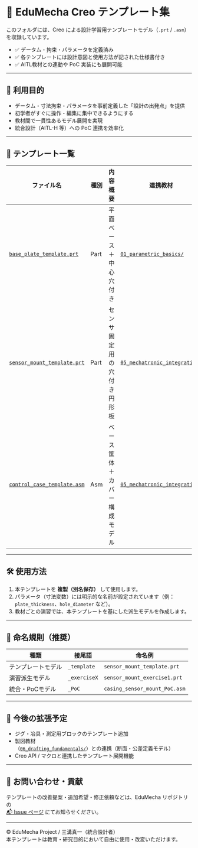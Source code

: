 # 🧰 EduMecha Creo テンプレート集

このフォルダには、Creo による設計学習用テンプレートモデル（`.prt` / `.asm`）を収録しています。

- ✅ データム・拘束・パラメータを定義済み
- ✅ 各テンプレートには設計意図と使用方法が記された仕様書付き
- ✅ AITL教材との連動や PoC 実装にも展開可能

---

## 📌 利用目的

- データム・寸法拘束・パラメータを事前定義した「設計の出発点」を提供  
- 初学者がすぐに操作・編集に集中できるようにする  
- 教材間で一貫性あるモデル展開を実現  
- 統合設計（AITL-H 等）への PoC 連携を効率化  

---

## 📂 テンプレート一覧

| ファイル名                       | 種別 | 内容概要                             | 連携教材 | 仕様書 |
|----------------------------------|------|--------------------------------------|-----------|--------|
| [`base_plate_template.prt`](./base_plate_template.prt) | Part | 平面ベース＋中心穴付き                 | [`01_parametric_basics/`](../01_parametric_basics/) | [`📄`](./template_base_plate_spec.md) |
| [`sensor_mount_template.prt`](./sensor_mount_template.prt) | Part | センサ固定用の穴付き円形板             | [`05_mechatronic_integration/`](../05_mechatronic_integration/) | [`📄`](./template_sensor_mount_spec.md) |
| [`control_case_template.asm`](./control_case_template.asm) | Asm  | ベース筐体＋カバー構成モデル           | [`05_mechatronic_integration/`](../05_mechatronic_integration/) | [`📄`](./template_control_case_spec.md) |

---

## 🛠️ 使用方法

1. 本テンプレートを **複製（別名保存）** して使用します。
2. パラメータ（寸法変数）には明示的な名前が設定されています（例：`plate_thickness`、`hole_diameter` など）。
3. 教材ごとの演習では、本テンプレートを基にした派生モデルを作成します。

---

## 🧩 命名規則（推奨）

| 種類             | 接尾語       | 命名例                               |
|------------------|--------------|----------------------------------------|
| テンプレートモデル | `_template`  | `sensor_mount_template.prt`           |
| 演習派生モデル     | `_exerciseX` | `sensor_mount_exercise1.prt`          |
| 統合・PoCモデル   | `_PoC`       | `casing_sensor_mount_PoC.asm`         |

---

## 🔄 今後の拡張予定

- ジグ・冶具・測定用ブロックのテンプレート追加  
- 製図教材（[`06_drafting_fundamentals/`](../06_drafting_fundamentals/)）との連携（断面・公差定義モデル）  
- Creo API / マクロと連携したテンプレート展開機能

---

## 📮 お問い合わせ・貢献

テンプレートの改善提案・追加希望・修正依頼などは、EduMecha リポジトリの  
[📬 Issue ページ](https://github.com/your-org/EduMecha/issues) にてお知らせください。

---

© EduMecha Project / 三溝真一（統合設計者）  
本テンプレートは教育・研究目的において自由に使用・改変いただけます。
